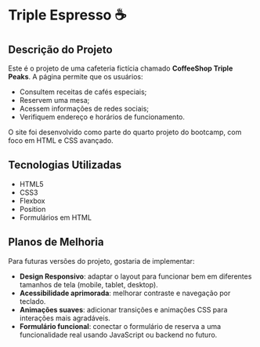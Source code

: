 # Triple Espresso ☕️

## Descrição do Projeto

Este é o projeto de uma cafeteria fictícia chamado **CoffeeShop Triple Peaks**. A página permite que os usuários:

- Consultem receitas de cafés especiais;
- Reservem uma mesa;
- Acessem informações de redes sociais;
- Verifiquem endereço e horários de funcionamento.

O site foi desenvolvido como parte do quarto projeto do bootcamp, com foco em HTML e CSS avançado.

## Tecnologias Utilizadas

- HTML5
- CSS3
- Flexbox
- Position
- Formulários em HTML

## Planos de Melhoria

Para futuras versões do projeto, gostaria de implementar:

- **Design Responsivo**: adaptar o layout para funcionar bem em diferentes tamanhos de tela (mobile, tablet, desktop).
- **Acessibilidade aprimorada**: melhorar contraste e navegação por teclado.
- **Animações suaves**: adicionar transições e animações CSS para interações mais agradáveis.
- **Formulário funcional**: conectar o formulário de reserva a uma funcionalidade real usando JavaScript ou backend no futuro.
